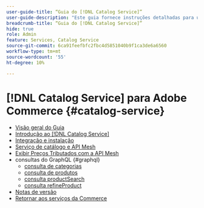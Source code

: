 ```yaml
---
user-guide-title: “Guia do [!DNL Catalog Service]”
user-guide-description: "Este guia fornece instruções detalhadas para usar o [!DNL Catalog Service] para o Adobe Commerce."
breadcrumb-title: “Guia do [!DNL Catalog Service]”
hide: true
role: Admin
feature: Services, Catalog Service
source-git-commit: 6ca91feefbfc2fbc4d5851040b9f1ca3de6a6560
workflow-type: tm+mt
source-wordcount: '55'
ht-degree: 10%

---
```


# [!DNL Catalog Service] para Adobe Commerce {#catalog-service}

- [Visão geral do Guia](guide-overview.md)
- [Introdução ao [!DNL Catalog Service]](overview.md)
- [Integração e instalação](installation.md)
- [Serviço de catálogo e API Mesh](mesh.md)
- [Exibir Preços Tributados com a API Mesh](taxes.md)
- consultas do GraphQL {#graphql}
   - [consulta de categorias](https://developer.adobe.com/commerce/services/graphql/catalog-service/categories/)
   - [consulta de produtos](https://developer.adobe.com/commerce/services/graphql/catalog-service/products/)
   - [consulta productSearch](https://developer.adobe.com/commerce/services/graphql/live-search/product-search/)
   - [consulta refineProduct](https://developer.adobe.com/commerce/services/graphql/catalog-service/refine-product/)
- [Notas de versão](release-notes.md)
- [Retornar aos serviços da Commerce](https://experienceleague.adobe.com/en/docs/commerce-merchant-services/user-guides/home)
